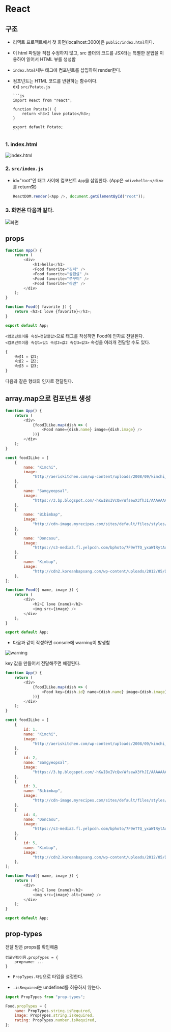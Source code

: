 # React

## 구조

-   리액트 프로젝트에서 첫 화면(localhost:3000)은 `public/index.html`이다.
-   이 html 파일을 직접 수정하지 않고, src 폴더의 코드를 JSX라는 특별한 문법을 이용하여 읽어서 HTML 뷰를 생성함
-   `index.html`내부 태그에 컴포넌트를 삽입하여 render한다.

-   컴포넌트는 HTML 코드를 반환하는 함수이다.  
    ex) `src/Potato.js`

        ```js
        import React from "react";

        function Potato() {
            return <h3>I love potato</h3>;
        }

        export default Potato;
        ```

### 1. index.html

![index.html](https://s3.us-west-2.amazonaws.com/secure.notion-static.com/419baa3c-d0cf-4e1c-8d50-1cf5ec62d4e0/Untitled.png?X-Amz-Algorithm=AWS4-HMAC-SHA256&X-Amz-Credential=AKIAT73L2G45O3KS52Y5%2F20210326%2Fus-west-2%2Fs3%2Faws4_request&X-Amz-Date=20210326T163403Z&X-Amz-Expires=86400&X-Amz-Signature=ab4b3828c48efce322fb4e712ca610c6aaab62b1a052fbd0e4c1c5b35aa9a5fd&X-Amz-SignedHeaders=host&response-content-disposition=filename%20%3D%22Untitled.png%22)

### 2. `src/index.js`

-   id="root"인 태그 사이에 컴포넌트 `App`을 삽입한다. (App은 `<div>hello~</div>`를 return함)

    ```js
    ReactDOM.render(<App />, document.getElementById("root"));
    ```

### 3. 화면은 다음과 같다.

![화면](https://s3.us-west-2.amazonaws.com/secure.notion-static.com/2f52b5c6-eae6-4d83-86ce-67cb82542054/Untitled.png?X-Amz-Algorithm=AWS4-HMAC-SHA256&X-Amz-Credential=AKIAT73L2G45O3KS52Y5%2F20210326%2Fus-west-2%2Fs3%2Faws4_request&X-Amz-Date=20210326T163541Z&X-Amz-Expires=86400&X-Amz-Signature=e5708b5af17d48e780e8a295c84c59d330eb0d0ef3e5d13e4f4b3f1cb11133fc&X-Amz-SignedHeaders=host&response-content-disposition=filename%20%3D%22Untitled.png%22)

## props

```js
function App() {
    return (
        <div>
            <h1>hello</h1>
            <Food favorite="김치" />
            <Food favorite="삼겹살" />
            <Food favorite="쭈꾸미" />
            <Food favorite="라면" />
        </div>
    );
}

function Food({ favorite }) {
    return <h3>I love {favorite}</h3>;
}

export default App;
```

`<컴포넌트이름 속성=전달할값>`으로 태그를 작성하면 Food에 인자로 전달된다.  
`<컴포넌트이름 속성1=값1 속성2=값2 속성3=값3>`
속성을 여러개 전달할 수도 있다.

```js
{
    속성1 = 값1;
    속성2 = 값2;
    속성3 = 값3;
}
```

다음과 같은 형태의 인자로 전달된다.

## array.map으로 컴포넌트 생성

```js
function App() {
    return (
        <div>
            {foodILike.map(dish => (
                <Food name={dish.name} image={dish.image} />
            ))}
        </div>
    );
}

const foodILike = [
    {
        name: "Kimchi",
        image:
            "http://aeriskitchen.com/wp-content/uploads/2008/09/kimchi_bokkeumbap_02-.jpg",
    },
    {
        name: "Samgyeopsal",
        image:
            "https://3.bp.blogspot.com/-hKwIBxIVcQw/WfsewX3fhJI/AAAAAAAAALk/yHxnxFXcfx4ZKSfHS_RQNKjw3bAC03AnACLcBGAs/s400/DSC07624.jpg",
    },
    {
        name: "Bibimbap",
        image:
            "http://cdn-image.myrecipes.com/sites/default/files/styles/4_3_horizontal_-_1200x900/public/image/recipes/ck/12/03/bibimbop-ck-x.jpg?itok=RoXlp6Xb",
    },
    {
        name: "Doncasu",
        image:
            "https://s3-media3.fl.yelpcdn.com/bphoto/7F9eTTQ_yxaWIRytAu5feA/ls.jpg",
    },
    {
        name: "Kimbap",
        image:
            "http://cdn2.koreanbapsang.com/wp-content/uploads/2012/05/DSC_1238r-e1454170512295.jpg",
    },
];

function Food({ name, image }) {
    return (
        <div>
            <h2>I love {name}</h2>
            <img src={image} />
        </div>
    );
}

export default App;
```

-   다음과 같이 작성하면 console에 warning이 발생함

![warning](https://s3.us-west-2.amazonaws.com/secure.notion-static.com/30df2717-00b7-4697-aa32-959faedfa675/Untitled.png?X-Amz-Algorithm=AWS4-HMAC-SHA256&X-Amz-Credential=AKIAT73L2G45O3KS52Y5%2F20210326%2Fus-west-2%2Fs3%2Faws4_request&X-Amz-Date=20210326T172453Z&X-Amz-Expires=86400&X-Amz-Signature=3f3193c12b4db5dca0016e6febbd110ec65db73cd941dadeae7a6a180aac2969&X-Amz-SignedHeaders=host&response-content-disposition=filename%20%3D%22Untitled.png%22)

key 값을 만들어서 전달해주면 해결된다.

```js
function App() {
    return (
        <div>
            {foodILike.map(dish => (
                <Food key={dish.id} name={dish.name} image={dish.image} />
            ))}
        </div>
    );
}

const foodILike = [
    {
        id: 1,
        name: "Kimchi",
        image:
            "http://aeriskitchen.com/wp-content/uploads/2008/09/kimchi_bokkeumbap_02-.jpg",
    },
    {
        id: 2,
        name: "Samgyeopsal",
        image:
            "https://3.bp.blogspot.com/-hKwIBxIVcQw/WfsewX3fhJI/AAAAAAAAALk/yHxnxFXcfx4ZKSfHS_RQNKjw3bAC03AnACLcBGAs/s400/DSC07624.jpg",
    },
    {
        id: 3,
        name: "Bibimbap",
        image:
            "http://cdn-image.myrecipes.com/sites/default/files/styles/4_3_horizontal_-_1200x900/public/image/recipes/ck/12/03/bibimbop-ck-x.jpg?itok=RoXlp6Xb",
    },
    {
        id: 4,
        name: "Doncasu",
        image:
            "https://s3-media3.fl.yelpcdn.com/bphoto/7F9eTTQ_yxaWIRytAu5feA/ls.jpg",
    },
    {
        id: 5,
        name: "Kimbap",
        image:
            "http://cdn2.koreanbapsang.com/wp-content/uploads/2012/05/DSC_1238r-e1454170512295.jpg",
    },
];

function Food({ name, image }) {
    return (
        <div>
            <h2>I love {name}</h2>
            <img src={image} alt={name} />
        </div>
    );
}

export default App;
```

## prop-types

전달 받은 props를 확인해줌

```
컴포넌트이름.propTypes = {
    propname: ...
}
```

-   `PropTypes.타입`으로 타입을 설정한다.

-   `.isRequired`는 undefined를 허용하지 않는다.

```js
import PropTypes from "prop-types";

Food.propTypes = {
    name: PropTypes.string.isRequired,
    image: PropTypes.string.isRequired,
    rating: PropTypes.number.isRequired,
};
```
